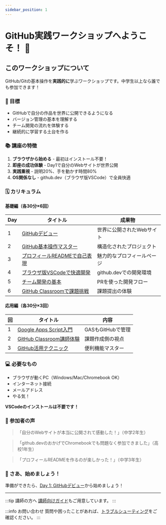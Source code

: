```yaml
---
sidebar_position: 1
---
```


# GitHub実践ワークショップへようこそ！ 🚀

## このワークショップについて

GitHub/Gitの基本操作を**実践的に**学ぶワークショップです。中学生以上なら誰でも参加できます！

### 🎯 目標

- GitHubで自分の作品を世界に公開できるようになる
- バージョン管理の基本を理解する
- チーム開発の流れを体験する
- 継続的に学習する土台を作る

### 📚 講座の特徴

1. **ブラウザから始める** - 最初はインストール不要！
2. **即座の成功体験** - Day1で自分のWebサイトが世界公開
3. **実践重視** - 説明20%、手を動かす時間80%
4. **OS関係なし** - github.dev（ブラウザ版VSCode）で全員快適

### 🗓️ カリキュラム

#### 基礎編（各30分×6回）

| Day | タイトル | 成果物 |
|-----|---------|--------|
| 1 | [GitHubデビュー](basics/day1.md) | 世界に公開されたWebサイト |
| 2 | [GitHub基本操作マスター](basics/day2.md) | 構造化されたプロジェクト |
| 3 | [プロフィールREADMEで自己表現](basics/day3.md) | 魅力的なプロフィールページ |
| 4 | [ブラウザ版VSCodeで快適開発](basics/day4.md) | github.devでの開発環境 |
| 5 | [チーム開発の基本](basics/day5.md) | PRを使った開発フロー |
| 6 | [GitHub Classroomで課題挑戦](basics/day6.md) | 課題提出の体験 |

#### 応用編（各30分×3回）

| 回 | タイトル | 内容 |
|---|---------|------|
| 1 | [Google Apps Script入門](advanced/gas-intro.md) | GASもGitHubで管理 |
| 2 | [GitHub Classroom講師体験](advanced/classroom-teacher.md) | 課題作成側の視点 |
| 3 | [GitHub活用テクニック](advanced/github-tips.md) | 便利機能マスター |

### 💻 必要なもの

- ブラウザが動くPC（Windows/Mac/Chromebook OK）
- インターネット接続
- メールアドレス
- やる気！

**VSCodeのインストールは不要です！**

### 🌟 参加者の声

> 「自分のWebサイトが本当に公開されて感動した！」（中学2年生）

> 「github.devのおかげでChromebookでも問題なく参加できました」（高校1年生）

> 「プロフィールREADMEを作るのが楽しかった！」（中学3年生）

### 📖 さあ、始めましょう！

準備ができたら、[Day 1: GitHubデビュー](basics/day1.md)から始めましょう！

---

:::tip 講師の方へ
[講師向けガイド](resources/teacher-guide.md)もご用意しています。
:::

:::info お問い合わせ
質問や困ったことがあれば、[トラブルシューティング](resources/troubleshooting.md)をご確認ください。
:::
